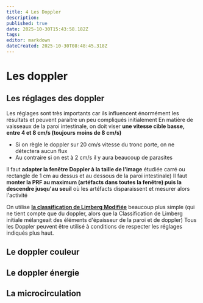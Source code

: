 ```yaml
---
title: 4 Les Doppler
description: 
published: true
date: 2025-10-30T15:43:58.182Z
tags: 
editor: markdown
dateCreated: 2025-10-30T08:48:45.318Z
---
```


# Les doppler
## Les réglages des doppler
Les réglages sont très importants car ils influencent énormément les résultats et peuvent paraitre un peu compliqués initialement
En matière de vaisseaux de la paroi intestinale, on doit viser **une vitesse cible basse, entre 4 et 8 cm/s (toujours moins de 8 cm/s)**

- Si on règle le doppler sur 20 cm/s vitesse du tronc porte, on ne détectera aucun flux 
- Au contraire si on est à 2 cm/s il y aura beaucoup de parasites

Il faut **adapter la fenêtre Doppler à la taille de l'image** étudiée carré ou rectangle de 1 cm au dessus et au dessous de la paroi intestinale)
Il faut **monter la PRF au maximum (artéfacts dans toutes la fenêtre) puis la descendre jusqu'au seuil** où les artéfacts disparaissent et mesurer alors l'activité

On utilise [**la classification de Limberg Modifiée**](/bases/paroi_inflammee/doppler) beaucoup plus simple (qui ne tient compte que du doppler, alors que la Classification de Limberg initiale mélangeait des éléments d'épaisseur de la paroi et de doppler)
Tous les Doppler peuvent être utilisé à conditions de respecter les réglages indiqués plus haut.
## Le doppler couleur

## Le doppler énergie
## La microcirculation